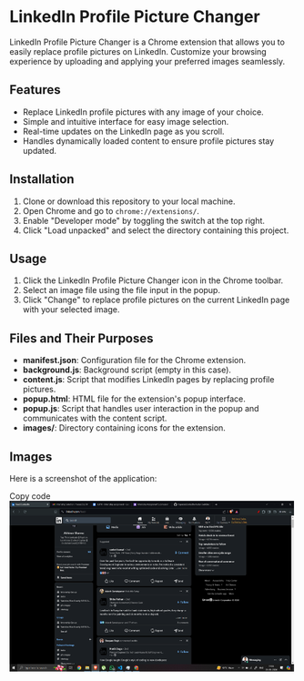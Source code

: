 ﻿
# LinkedIn Profile Picture Changer

LinkedIn Profile Picture Changer is a Chrome extension that allows you to easily replace profile pictures on LinkedIn. Customize your browsing experience by uploading and applying your preferred images seamlessly.

## Features

- Replace LinkedIn profile pictures with any image of your choice.
- Simple and intuitive interface for easy image selection.
- Real-time updates on the LinkedIn page as you scroll.
- Handles dynamically loaded content to ensure profile pictures stay updated.

## Installation

1. Clone or download this repository to your local machine.
2. Open Chrome and go to `chrome://extensions/`.
3. Enable "Developer mode" by toggling the switch at the top right.
4. Click "Load unpacked" and select the directory containing this project.

## Usage

1. Click the LinkedIn Profile Picture Changer icon in the Chrome toolbar.
2. Select an image file using the file input in the popup.
3. Click "Change" to replace profile pictures on the current LinkedIn page with your selected image.

## Files and Their Purposes

- **manifest.json**: Configuration file for the Chrome extension.
- **background.js**: Background script (empty in this case).
- **content.js**: Script that modifies LinkedIn pages by replacing profile pictures.
- **popup.html**: HTML file for the extension's popup interface.
- **popup.js**: Script that handles user interaction in the popup and communicates with the content script.
- **images/**: Directory containing icons for the extension.
## Images

Here is a screenshot of the application:


Copy code
<img src="images/Screenshot (19).png" alt="Alt text" width="500" height="300">


